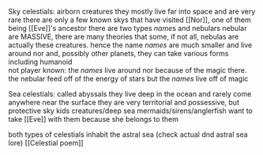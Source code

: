 Sky celestials:
	airborn creatures
	they mostly live far into space and are very rare
	there are only a few known skys that have visited [[Nor]], one of them being [[Eve]]'s ancestor
	there are two types
	*name*s and nebulars
	nebular are MASSIVE, there are many theories that some, if not all, nebulas are actually these creatures. hence the name 
	*names* are much smaller and live around nor and, possibly other planets, they can take various forms including humanoid  
	not player known: the *names* live around nor because of the magic there. the nebular feed off of the energy of stars but the *names* live off of magic

Sea celestials:
	called abyssals
	they live deep in the ocean and rarely come anywhere near the surface 
	they are very territorial and possessive, but protective
	sky kids creatures/deep sea mermaids/sirens/anglerfish
	want to take [[Eve]] with them because she belongs to them

both types of celestials inhabit the astral sea (check actual dnd astral sea lore)
[[Celestial poem]]
